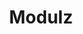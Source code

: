 ---
title: Modulz
intro: Like Sketch but with interactive components, box model layout and React export.
link: http://www.modulz.app
category:
- Design-to-code
image: "/assets/images/modulz.svg"
---
